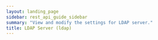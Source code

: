 ```yaml
---
layout: landing_page
sidebar: rest_api_guide_sidebar
summary: "View and modify the settings for LDAP server."
title: LDAP Server (ldap)
---
```

